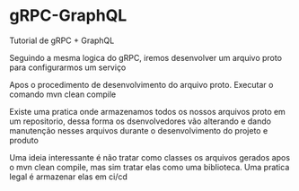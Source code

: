 # gRPC-GraphQL
Tutorial de gRPC + GraphQL

Seguindo a mesma logica do gRPC, iremos desenvolver um arquivo proto para configurarmos um serviço


Apos o procedimento de desenvolvimento do arquivo proto. 
Executar o comando mvn clean compile

Existe uma pratica onde armazenamos todos os nossos arquivos proto em um repositorio, dessa forma os dsenvolvedores
vão alterando e dando manutenção nesses arquivos durante o desenvolvimento do projeto e produto

Uma ideia interessante é não tratar como classes os arquivos gerados apos o mvn clean compile, mas sim tratar elas como uma biblioteca.
Uma pratica legal é armazenar elas em ci/cd 